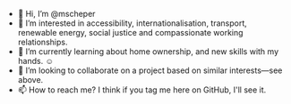 - 👋 Hi, I’m @mscheper
- 👀 I’m interested in accessibility, internationalisation, transport, renewable energy, social justice and compassionate working relationships.
- 🌱 I’m currently learning about home ownership, and new skills with my hands. ☺
- 💞️ I’m looking to collaborate on a project based on similar interests—see above.
- 📫 How to reach me? I think if you tag me here on GitHub, I'll see it.

<!---
mscheper/mscheper is a ✨ special ✨ repository because its `README.md` (this file) appears on your GitHub profile.
You can click the Preview link to take a look at your changes.
--->

